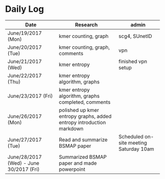 # Daily Log

| Date | Research | admin |
| ------------- | --------------- | ----------------------------------- |
| June/19/2017 (Mon) | kmer counting, graph |  scg4, SUnetID  |
| June/20/2017 (Tue) | kmer counting, graph, comments |   vpn  |
| June/21/2017 (Wed) | kmer entropy | finished vpn setup |
| June/22/2017 (Thu) | kmer entropy algorithm, graphs |
| June/23/2017 (Fri) | kmer entropy algorithm, graphs completed, comments |
| June/26/2017 (Mon) | polished up kmer entropy graphs, added entropy introduction markdown |
| June/27/2017 (Tue) | Read and summarize BSMAP paper | Scheduled on-site meeting Saturday 10am |
| June/28/2017 (Wed) - June 30/2017 (Fri) | Summarized BSMAP paper and made powerpoint |
